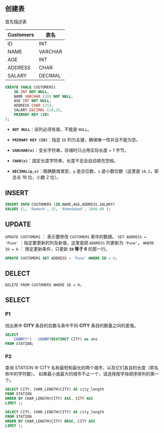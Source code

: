 
## 创建表

首先描述表

| Customers | 表名      |
| --------- | ------- |
| ID        | INT     |
| NAME      | VARCHAR |
| AGE       | INT     |
| ADDRESS   | CHAR    |
| SALARY    | DECIMAL |

```sql
CREATE TABLE CUSTOMERS(
    ID INT NOT NULL,
    NAME VARCHAR (20) NOT NULL,
    AGE INT NOT NULL,
    ADDRESS CHAR (25),
    SALARY DECIMAL (18,2),
    PRIMARY KEY (ID)
);
```

- **`NOT NULL`**：该列必须有值，不能是 `NULL`。
    
- **`PRIMARY KEY (ID)`**：指定 `ID` 列为主键，确保唯一性并且不能为空。
    
- **`VARCHAR(n)`**：变长字符串，存储时只占用实际长度 + 1 字节。
    
- **`CHAR(n)`**：固定长度字符串，长度不足会自动填充空格。
    
- **`DECIMAL(p,s)`**：精确数值类型，`p` 是总位数，`s` 是小数位数（这里是 `18,2`，即总长 18 位，小数 2 位）。

## INSERT

```sql
INSERT INTO CUSTOMERS (ID,NAME,AGE,ADDRESS,SALARY)
VALUES (1, 'Ramesh', 32, 'Ahmedabad', 2000.00 );
```

## UPDATE

`UPDATE CUSTOMERS` ： 表示要修改 `CUSTOMERS` 表中的数据。
`SET ADDRESS = 'Pune'` ：指定要更新的列及新值，这里是把 `ADDRESS` 列更新为 `'Pune'`。
`WHERE ID = 6` ： 限定更新条件，只更新 **`ID` 等于 6** 的那一行。

```sql
UPDATE CUSTOMERS SET ADDRESS = 'Pune' WHERE ID = 6;
```

## DELECT

`DELETE FROM CUSTOMERS WHERE ID = 6;`

## SELECT

### P1

找出表中 **CITY** 条目的总数与表中不同 **CITY** 条目的数量之间的差值。

```sql
SELECT 
    COUNT(*) - COUNT(DISTINCT CITY) as ans
FROM STATION;
```

### P2

查询 STATION 中 CITY 名称最短和最长的两个城市，以及它们各自的长度（即名称中的字符数）。
如果最小或最大的城市不止一个，请选择按字母顺序排列的第一个。

```sql
SELECT CITY, CHAR_LENGTH(CITY) AS city_length
FROM STATION
ORDER BY CHAR_LENGTH(CITY) ASC, CITY ASC
LIMIT 1;

SELECT CITY, CHAR_LENGTH(CITY) AS city_length
FROM STATION
ORDER BY CHAR_LENGTH(CITY) DESC, CITY ASC
LIMIT 1;
```


